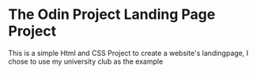 # The Odin Project Landing Page Project

This is a simple Html and CSS Project to create a website's landingpage, I chose to use my university club as the example

